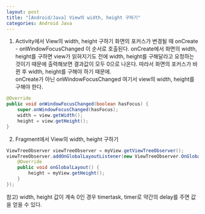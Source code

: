 ```yaml
---
layout: post
title: "[Android/Java] View의 width, height 구하기"
categories: Android Java
---
```


1. Activity에서 View의 width, height 구하기
화면의 포커스가 변경될 때 onCreate - onWindowFocusChanged 이 순서로 호출된다.
onCreate에서 화면의 width, height를 구하면 view가 읽혀지기도 전에 width, height를 구해달라고 요청하는 것이기 때문에 출력해보면 결과값이 모두 0으로 나온다. 
따라서 화면의 포커스가 바뀐 후 width, height를 구해야 하기 때문에.  
onCreate가 아닌 onWindowFocusChanged 여기서 view의 width, height를 구해야 한다.
```java
@Override
public void onWindowFocusChanged(boolean hasFocus) {
    super.onWindowFocusChanged(hasFocus);
    width = view.getWidth();
    height = view.getHeight();
}
```


2. Fragment에서 View의 width, height 구하기
```java
ViewTreeObserver viewTreeObserver = myView.getViewTreeObserver();
viewTreeObserver.addOnGlobalLayoutListener(new ViewTreeObserver.OnGlobalLayoutListener() {
    @Override
    public void onGlobalLayout() {
        height = myView.getHeight();
    }
});
```
참고) width, height 값이 계속 0인 경우 timertask, timer로 약간의 delay를 주면 값을 얻을 수 있다.